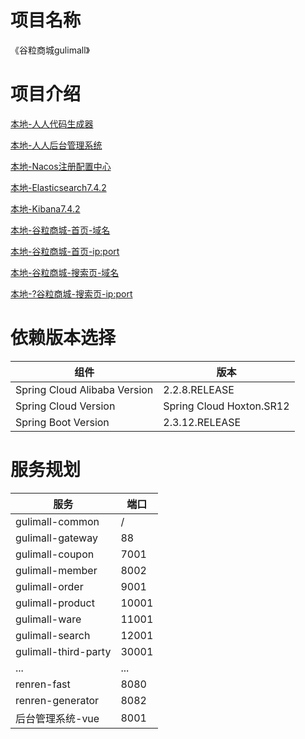 # 项目名称

《谷粒商城gulimall》

# 项目介绍

[本地-人人代码生成器](http://127.0.0.1:8082/#generator.html)

[本地-人人后台管理系统](http://localhost:8001/#/login)

[本地-Nacos注册配置中心](http://127.0.0.1:8848/nacos/#/login)

[本地-Elasticsearch7.4.2](http://127.0.0.1:9200/)

[本地-Kibana7.4.2](http://localhost:5601/app/kibana#/home?_g=())

[本地-谷粒商城-首页-域名](http://gulimall.com/)

[本地-谷粒商城-首页-ip:port](http://127.0.0.1:10001/#)

[本地-谷粒商城-搜索页-域名](http://search.gulimall.com/)

[本地-?谷粒商城-搜索页-ip:port](http://127.0.0.1:12001/list.html)

# 依赖版本选择

| 组件                           | 版本                       |
|------------------------------|--------------------------|
| Spring Cloud Alibaba Version | 2.2.8.RELEASE            |
| Spring Cloud Version         | Spring Cloud Hoxton.SR12 |
| Spring Boot Version          | 2.3.12.RELEASE           |

# 服务规划

| 服务                   | 端口    |
|----------------------|-------|
| gulimall-common      | /     |
| gulimall-gateway     | 88    |
| gulimall-coupon      | 7001  |
| gulimall-member      | 8002  |
| gulimall-order       | 9001  |
| gulimall-product     | 10001 |
| gulimall-ware        | 11001 |
| gulimall-search      | 12001 |
| gulimall-third-party | 30001 |
| ...                  | ...   |
| renren-fast          | 8080  |
| renren-generator     | 8082  |
| 后台管理系统-vue           | 8001  |
